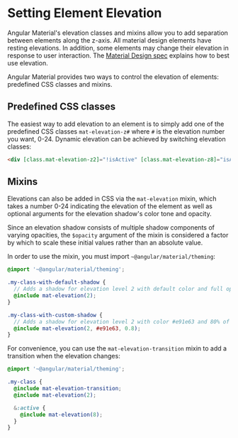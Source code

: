 # Setting Element Elevation

Angular Material's elevation classes and mixins allow you to add separation between elements along
the z-axis. All material design elements have resting elevations. In addition, some elements may
change their elevation in response to user interaction. The
[Material Design spec](https://material.io/design/environment/elevation.html)
explains how to best use elevation.

Angular Material provides two ways to control the elevation of elements: predefined CSS classes
and mixins.

## Predefined CSS classes

The easiest way to add elevation to an element is to simply add one of the predefined CSS classes
`mat-elevation-z#` where `#` is the elevation number you want, 0-24. Dynamic elevation can be
achieved by switching elevation classes:

```html
<div [class.mat-elevation-z2]="!isActive" [class.mat-elevation-z8]="isActive"></div>
```

<!-- example(elevation-overview) -->

## Mixins

Elevations can also be added in CSS via the `mat-elevation` mixin, which takes a number 0-24
indicating the elevation of the element as well as optional arguments for the elevation shadow's
color tone and opacity.

Since an elevation shadow consists of multiple shadow components of varying opacities, the
`$opacity` argument of the mixin is considered a factor by which to scale these initial values
rather than an absolute value.

In order to use the mixin, you must import `~@angular/material/theming`:

```scss
@import '~@angular/material/theming';

.my-class-with-default-shadow {
  // Adds a shadow for elevation level 2 with default color and full opacity:
  @include mat-elevation(2);
}

.my-class-with-custom-shadow {
  // Adds a shadow for elevation level 2 with color #e91e63 and 80% of the default opacity:
  @include mat-elevation(2, #e91e63, 0.8);
}
```

For convenience, you can use the `mat-elevation-transition` mixin to add a transition when the
elevation changes:

```scss
@import '~@angular/material/theming';

.my-class {
  @include mat-elevation-transition;
  @include mat-elevation(2);

  &:active {
    @include mat-elevation(8);
  }
}
```
